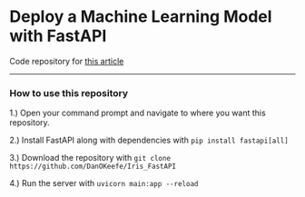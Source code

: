 # Deploy a Machine Learning Model with FastAPI

Code repository for [this article](https://dantokeefe.medium.com/deploy-a-machine-learning-model-with-fastapi-7a98bf7cb7c3)

---

### How to use this repository
1.) Open your command prompt and navigate to where you want this repository.

2.) Install FastAPI along with dependencies with `pip install fastapi[all]`

3.) Download the repository with `git clone https://github.com/DanOKeefe/Iris_FastAPI`

4.) Run the server with `uvicorn main:app --reload`
